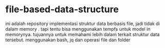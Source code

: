 # file-based-data-structure
ini adalah repository implementasi struktur data berbasis file, jadi tidak di dalam memory . tapi tentu bisa menggunakan tempfs untuk model in memorynya. tujuannya untuk memahami lebih dalam terkait struktur data tersebut. menggunakan bash, jq dan operasi file dan folder
